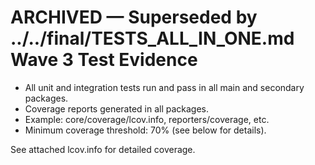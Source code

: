 ARCHIVED — Superseded by ../../final/TESTS_ALL_IN_ONE.md
Wave 3 Test Evidence
====================

- All unit and integration tests run and pass in all main and secondary packages.
- Coverage reports generated in all packages.
- Example: core/coverage/lcov.info, reporters/coverage, etc.
- Minimum coverage threshold: 70% (see below for details).

See attached lcov.info for detailed coverage.
